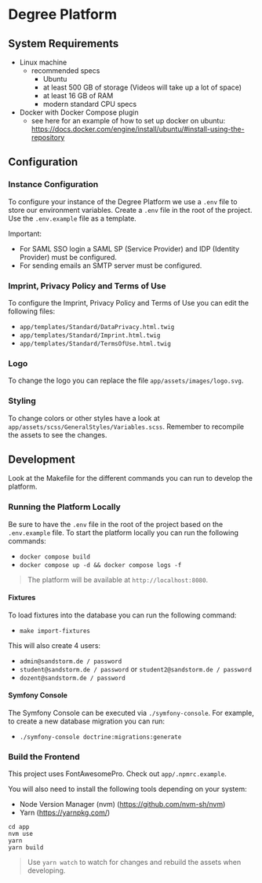 # Degree Platform

## System Requirements
- Linux machine
  - recommended specs
    - Ubuntu
    - at least 500 GB of storage (Videos will take up a lot of space)
    - at least 16 GB of RAM
    - modern standard CPU specs
- Docker with Docker Compose plugin
  - see here for an example of how to set up docker on ubuntu: https://docs.docker.com/engine/install/ubuntu/#install-using-the-repository

## Configuration
### Instance Configuration
To configure your instance of the Degree Platform we use a `.env` file to store our environment variables.
Create a `.env` file in the root of the project. Use the `.env.example` file as a template.

Important:
- For SAML SSO login a SAML SP (Service Provider) and IDP (Identity Provider) must be configured.
- For sending emails an SMTP server must be configured.

### Imprint, Privacy Policy and Terms of Use
To configure the Imprint, Privacy Policy and Terms of Use you can edit the following files:
- `app/templates/Standard/DataPrivacy.html.twig`
- `app/templates/Standard/Imprint.html.twig`
- `app/templates/Standard/TermsOfUse.html.twig`

### Logo
To change the logo you can replace the file `app/assets/images/logo.svg`.

### Styling
To change colors or other styles have a look at `app/assets/scss/GeneralStyles/Variables.scss`.
Remember to recompile the assets to see the changes.

## Development
Look at the Makefile for the different commands you can run to develop the platform.

### Running the Platform Locally
Be sure to have the `.env` file in the root of the project based on the `.env.example` file.
To start the platform locally you can run the following commands:
- `docker compose build`
- `docker compose up -d && docker compose logs -f`

> The platform will be available at `http://localhost:8080`.

#### Fixtures
To load fixtures into the database you can run the following command:
- `make import-fixtures`

This will also create 4 users:
- `admin@sandstorm.de / password`
- `student@sandstorm.de / password` or `student2@sandstorm.de / password`
- `dozent@sandstorm.de / password`

#### Symfony Console
The Symfony Console can be executed via `./symfony-console`.
For example, to create a new database migration you can run:
- `./symfony-console doctrine:migrations:generate`

### Build the Frontend

This project uses FontAwesomePro. Check out `app/.npmrc.example`.

You will also need to install the following tools depending on your system:
- Node Version Manager (nvm) (https://github.com/nvm-sh/nvm)
- Yarn (https://yarnpkg.com/)

```
cd app
nvm use
yarn
yarn build
```
> Use `yarn watch` to watch for changes and rebuild the assets when developing.

